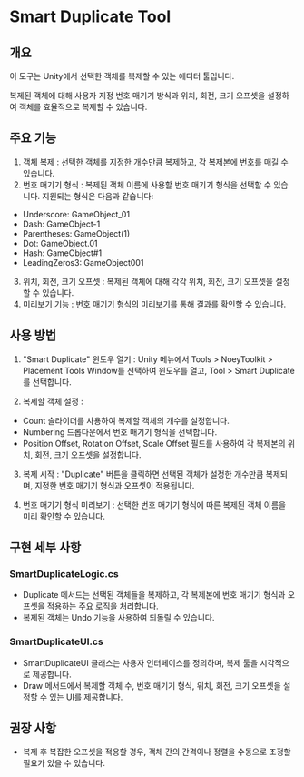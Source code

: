 # Smart Duplicate Tool
## 개요
이 도구는 Unity에서 선택한 객체를 복제할 수 있는 에디터 툴입니다.

복제된 객체에 대해 사용자 지정 번호 매기기 방식과 위치, 회전, 크기 오프셋을 설정하여 객체를 효율적으로 복제할 수 있습니다.

## 주요 기능
1. 객체 복제 : 선택한 객체를 지정한 개수만큼 복제하고, 각 복제본에 번호를 매길 수 있습니다.
2. 번호 매기기 형식 : 복제된 객체 이름에 사용할 번호 매기기 형식을 선택할 수 있습니다. 지원되는 형식은 다음과 같습니다:
- Underscore: GameObject_01
- Dash: GameObject-1
- Parentheses: GameObject(1)
- Dot: GameObject.01
- Hash: GameObject#1
- LeadingZeros3: GameObject001
3. 위치, 회전, 크기 오프셋 : 복제된 객체에 대해 각각 위치, 회전, 크기 오프셋을 설정할 수 있습니다.
4. 미리보기 기능 : 번호 매기기 형식의 미리보기를 통해 결과를 확인할 수 있습니다.

## 사용 방법
1. "Smart Duplicate" 윈도우 열기 : Unity 메뉴에서 Tools > NoeyToolkit > Placement Tools Window를 선택하여 윈도우를 열고, Tool > Smart Duplicate를 선택합니다.

2. 복제할 객체 설정 :
- Count 슬라이더를 사용하여 복제할 객체의 개수를 설정합니다.
- Numbering 드롭다운에서 번호 매기기 형식을 선택합니다.
- Position Offset, Rotation Offset, Scale Offset 필드를 사용하여 각 복제본의 위치, 회전, 크기 오프셋을 설정합니다.

3. 복제 시작 : "Duplicate" 버튼을 클릭하면 선택된 객체가 설정한 개수만큼 복제되며, 지정한 번호 매기기 형식과 오프셋이 적용됩니다.

4. 번호 매기기 형식 미리보기 : 선택한 번호 매기기 형식에 따른 복제된 객체 이름을 미리 확인할 수 있습니다.
## 구현 세부 사항
### SmartDuplicateLogic.cs
- Duplicate 메서드는 선택된 객체들을 복제하고, 각 복제본에 번호 매기기 형식과 오프셋을 적용하는 주요 로직을 처리합니다.
- 복제된 객체는 Undo 기능을 사용하여 되돌릴 수 있습니다.

### SmartDuplicateUI.cs
- SmartDuplicateUI 클래스는 사용자 인터페이스를 정의하며, 복제 툴을 시각적으로 제공합니다.
- Draw 메서드에서 복제할 객체 수, 번호 매기기 형식, 위치, 회전, 크기 오프셋을 설정할 수 있는 UI를 제공합니다.

## 권장 사항
- 복제 후 복잡한 오프셋을 적용할 경우, 객체 간의 간격이나 정렬을 수동으로 조정할 필요가 있을 수 있습니다.
